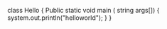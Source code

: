 
class Hello
{
 Public static void main ( string args[])
 {
 	system.out.println("helloworld");
	}
}

